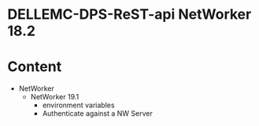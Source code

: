 # DELLEMC-DPS-ReST-api NetWorker 18.2
# Content
* NetWorker  
  * NetWorker 19.1  
    * environment variables
    * Authenticate against a NW Server 
